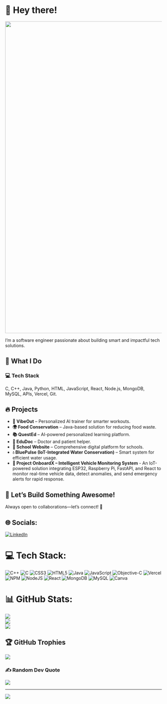 # 👋 Hey there!

<img src="https://user-images.githubusercontent.com/74038190/225813708-98b745f2-7d22-48cf-9150-083f1b00d6c9.gif" width="1000">

I’m a software engineer passionate about building smart and impactful tech solutions.

## 🚀 What I Do

### 💻 Tech Stack
C, C++, Java, Python, HTML, JavaScript, React, Node.js, MongoDB, MySQL, APIs, Vercel, Git.

## 🔥 Projects

- **🎯 VibeOut** – Personalized AI trainer for smarter workouts.
- **🌍 Food Conservation** – Java-based solution for reducing food waste.
- **📚 QuestEd** – AI-powered personalized learning platform.
- **📄 EduDoc** – Doctor and patient helper.
- **🏫 School Website** – Comprehensive digital platform for schools.
- **💧 BluePulse (IoT-Integrated Water Conservation)** – Smart system for efficient water usage.
- **🚗 Project OnboardX – Intelligent Vehicle Monitoring System** - An IoT-powered solution integrating ESP32, Raspberry Pi, FastAPI, and React to monitor real-time vehicle data, detect anomalies, and send emergency alerts for rapid response.

## 🎯 Let’s Build Something Awesome!
Always open to collaborations—let’s connect! 🚀

## 🌐 Socials:
[![LinkedIn](https://img.shields.io/badge/LinkedIn-%230077B5.svg?logo=linkedin&logoColor=white)](https://linkedin.com/in/https://www.linkedin.com/in/bhavashesh/) 

# 💻 Tech Stack:
![C++](https://img.shields.io/badge/c++-%2300599C.svg?style=for-the-badge&logo=c%2B%2B&logoColor=white) ![C](https://img.shields.io/badge/c-%2300599C.svg?style=for-the-badge&logo=c&logoColor=white) ![CSS3](https://img.shields.io/badge/css3-%231572B6.svg?style=for-the-badge&logo=css3&logoColor=white) ![HTML5](https://img.shields.io/badge/html5-%23E34F26.svg?style=for-the-badge&logo=html5&logoColor=white) ![Java](https://img.shields.io/badge/java-%23ED8B00.svg?style=for-the-badge&logo=openjdk&logoColor=white) ![JavaScript](https://img.shields.io/badge/javascript-%23323330.svg?style=for-the-badge&logo=javascript&logoColor=%23F7DF1E) ![Objective-C](https://img.shields.io/badge/OBJECTIVE--C-%233A95E3.svg?style=for-the-badge&logo=apple&logoColor=white) ![Vercel](https://img.shields.io/badge/vercel-%23000000.svg?style=for-the-badge&logo=vercel&logoColor=white)   ![NPM](https://img.shields.io/badge/NPM-%23CB3837.svg?style=for-the-badge&logo=npm&logoColor=white) ![NodeJS](https://img.shields.io/badge/node.js-6DA55F?style=for-the-badge&logo=node.js&logoColor=white) ![React](https://img.shields.io/badge/react-%2320232a.svg?style=for-the-badge&logo=react&logoColor=%2361DAFB)  ![MongoDB](https://img.shields.io/badge/MongoDB-%234ea94b.svg?style=for-the-badge&logo=mongodb&logoColor=white) ![MySQL](https://img.shields.io/badge/mysql-4479A1.svg?style=for-the-badge&logo=mysql&logoColor=white) ![Canva](https://img.shields.io/badge/Canva-%2300C4CC.svg?style=for-the-badge&logo=Canva&logoColor=white) 
# 📊 GitHub Stats:
![](https://github-readme-stats.vercel.app/api?username=bunnysunny24&theme=dark&hide_border=false&include_all_commits=true&count_private=false)<br/>
![](https://github-readme-streak-stats.herokuapp.com/?user=bunnysunny24&theme=dark&hide_border=false)<br/>
![](https://github-readme-stats.vercel.app/api/top-langs/?username=bunnysunny24&theme=dark&hide_border=false&include_all_commits=true&count_private=false&layout=compact)

## 🏆 GitHub Trophies
![](https://github-profile-trophy.vercel.app/?username=bunnysunny24&theme=radical&no-frame=false&no-bg=true&margin-w=4)

### ✍️ Random Dev Quote
![](https://quotes-github-readme.vercel.app/api?type=horizontal&theme=radical)

---
[![](https://visitcount.itsvg.in/api?id=bunnysunny24&icon=0&color=0)](https://visitcount.itsvg.in)

<!-- Proudly created with GPRM ( https://gprm.itsvg.in ) -->
